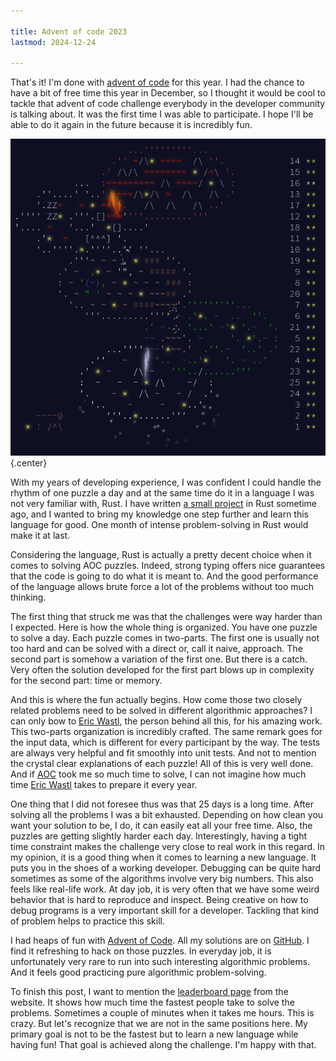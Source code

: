 ```yaml
---

title: Advent of code 2023
lastmod: 2024-12-24

---
```


That's it! I'm done with [advent of code][advent_of_code_github] for this year. 
I had the chance to have a bit of free time this year in December, so I thought 
it would be cool to tackle that advent of code challenge everybody in the 
developer community is talking about. It was the first time I was able to 
participate. I hope I'll be able to do it again in the future because it is 
incredibly fun.

![](/images/advent_of_code_2023.png){.center}

With my years of developing experience, I was confident I could handle the 
rhythm of one puzzle a day and at the same time do it in a language I was not 
very familiar with, Rust. I have written [a small project][mprisqueeze] in Rust 
sometime ago, and I wanted to bring my knowledge one step further and learn 
this language for good. One month of intense problem-solving in Rust would make 
it at last.

Considering the language, Rust is actually a pretty decent choice when it comes 
to solving AOC puzzles. Indeed, strong typing offers nice guarantees that the 
code is going to do what it is meant to. And the good performance of the 
language allows brute force a lot of the problems without too much thinking.

The first thing that struck me was that the challenges were way harder than I 
expected. Here is how the whole thing is organized. You have one puzzle to 
solve a day. Each puzzle comes in two-parts. The first one is usually not too 
hard and can be solved with a direct or, call it naive, approach. The second 
part is somehow a variation of the first one. But there is a catch. Very often 
the solution developed for the first part blows up in complexity for the second 
part: time or memory.

And this is where the fun actually begins. How come those two closely related 
problems need to be solved in different algorithmic approaches? I can only bow 
to [Eric Wastl][eric_wastl], the person behind all this, for his amazing work. 
This two-parts organization is incredibly crafted. The same remark goes for the 
input data, which is different for every participant by the way. The tests are 
always very helpful and fit smoothly into unit tests. And not to mention the 
crystal clear explanations of each puzzle! All of this is very well done. And 
if [AOC][advent_of_code_website] took me so much time to solve, I can not 
imagine how much time [Eric Wastl][eric_wastl] takes to prepare it every year.

One thing that I did not foresee thus was that 25 days is a long time. After 
solving all the problems I was a bit exhausted. Depending on how clean you want 
your solution to be, I do, it can easily eat all your free time. Also, the 
puzzles are getting slightly harder each day. Interestingly, having a tight 
time constraint makes the challenge very close to real work in this regard. In 
my opinion, it is a good thing when it comes to learning a new language. It 
puts you in the shoes of a working developer. Debugging can be quite hard 
sometimes as some of the algorithms involve very big numbers. This also feels 
like real-life work. At day job, it is very often that we have some weird 
behavior that is hard to reproduce and inspect. Being creative on how to debug 
programs is a very important skill for a developer. Tackling that kind of 
problem helps to practice this skill.

I had heaps of fun with [Advent of Code][advent_of_code_website]. All my 
solutions are on [GitHub][advent_of_code_github]. I find it refreshing to hack 
on those puzzles. In everyday job, it is unfortunately very rare to run into 
such interesting algorithmic problems. And it feels good practicing pure 
algorithmic problem-solving.

To finish this post, I want to mention the [leaderboard page][leaderboard] from 
the website. It shows how much time the fastest people take to solve the 
problems. Sometimes a couple of minutes when it takes me hours. This is crazy. 
But let's recognize that we are not in the same positions here. My primary goal 
is not to be the fastest but to learn a new language while having fun! That 
goal is achieved along the challenge. I'm happy with that.

[mprisqueeze]: https://github.com/jecaro/mprisqueeze
[eric_wastl]: http://was.tl/
[advent_of_code_github]: https://github.com/jecaro/advent-of-code-2023
[advent_of_code_website]: https://adventofcode.com/2023
[leaderboard]: https://adventofcode.com/2023/leaderboard


